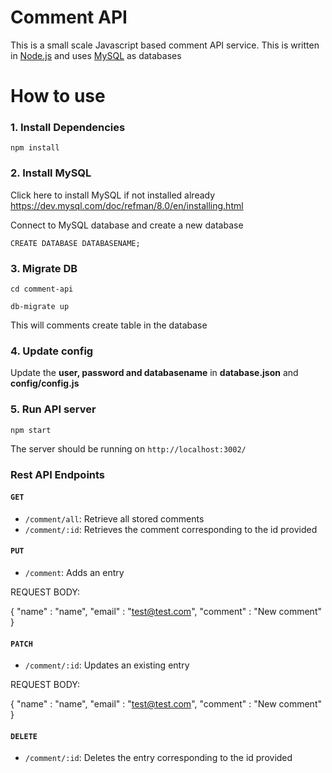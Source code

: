 # Comment API
This is a small scale Javascript based comment API service. This is written in [Node.js](https://nodejs.org/en/) and uses [MySQL](https://www.mysql.com/) as databases

# How to use

### 1. Install Dependencies
```
npm install
```

### 2. Install MySQL
Click here to install MySQL if not installed already https://dev.mysql.com/doc/refman/8.0/en/installing.html

Connect to MySQL database and create a new database
```
CREATE DATABASE DATABASENAME;
```

### 3. Migrate DB
```
cd comment-api

db-migrate up 
```

This will comments create table in the database

### 4. Update config
Update the **user, password and databasename** in **database.json** and **config/config.js**

### 5. Run API server
```
npm start
```

The server should be running on ```http://localhost:3002/```

### Rest API Endpoints

#### ```GET```

* ```/comment/all```: Retrieve all stored comments
* ```/comment/:id```: Retrieves the comment corresponding to the id provided

#### ```PUT```

* ```/comment```: Adds an entry

REQUEST BODY:

{
    "name" : "name",
    "email" : "test@test.com",
    "comment" : "New comment"
}

#### ```PATCH```

* ```/comment/:id```: Updates an existing entry

REQUEST BODY:

{
    "name" : "name",
    "email" : "test@test.com",
    "comment" : "New comment"
}

#### ```DELETE```

* ```/comment/:id```: Deletes the entry corresponding to the id provided






